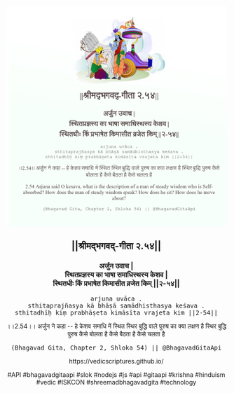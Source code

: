 <img src="../../asset/BG_2_54.png"/>
<center><h2>||श्रीमद्‍भगवद्‍-गीता २.५४||</h2>
<h3>अर्जुन उवाच |<br/>स्थितप्रज्ञस्य का भाषा समाधिस्थस्य केशव |<br/>स्थितधीः किं प्रभाषेत किमासीत व्रजेत किम् ||२-५४||</h3>
<pre>arjuna uvāca .<br/>sthitaprajñasya kā bhāṣā samādhisthasya keśava .<br/>sthitadhīḥ kiṃ prabhāṣeta kimāsīta vrajeta kim ||2-54||</pre>
<p>।।2.54।। अर्जुन ने कहा -- हे केशव  समाधि में स्थित स्थिर बुद्धि वाले पुरुष का क्या लक्षण है स्थिर बुद्धि पुरुष कैसे बोलता है कैसे बैठता है  कैसे चलता है</p>
<pre>(Bhagavad Gita, Chapter 2, Shloka 54) || @BhagavadGitaApi</pre><p>https://vedicscriptures.github.io/</p><p>#API #bhagavadgitaapi #slok #nodejs #js #api #gitaapi #krishna #hinduism #vedic #ISKCON #shreemadbhagavadgita #technology</p></center>